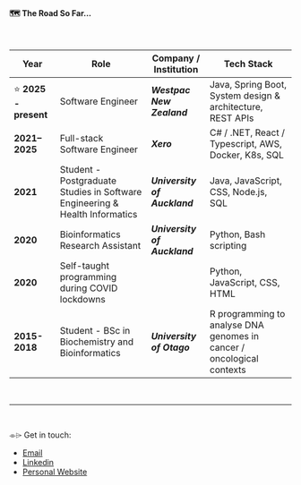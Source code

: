 #### 🗺️ The Road So Far...
<br>

| Year        | Role                              | Company / Institution              | Tech Stack |
|-------------|-----------------------------------|----------------------| ----------- |
| ⭐️ **2025 - present**     | Software Engineer         | ***Westpac New Zealand*** | Java, Spring Boot, System design & architecture, REST APIs  |
| **2021–2025** | Full-stack Software Engineer             | ***Xero*** | C# / .NET, React / Typescript, AWS, Docker, K8s, SQL |
| **2021**    | Student - Postgraduate Studies in Software Engineering & Health Informatics| ***University of Auckland***| Java, JavaScript, CSS, Node.js, SQL |
| **2020**    | Bioinformatics Research Assistant | ***University of Auckland*** | Python, Bash scripting |
| **2020**    | Self-taught programming during COVID lockdowns |  | Python, JavaScript, CSS, HTML |
| **2015-2018** | Student - BSc in Biochemistry and Bioinformatics | ***University of Otago***  | R programming to analyse DNA genomes in cancer / oncological contexts |


<br>
<hr>
<br>


 ⌯⌲ Get in touch: 
- <a href="mailto:coltonrandall.nz@gmail.com">Email</a>
- [Linkedin](https://www.linkedin.com/in/coltonrandall/)
- [Personal Website](https://coltonrandall.com)
